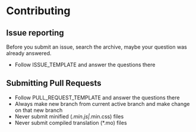 # Contributing

## Issue reporting

Before you submit an issue, search the archive, maybe your question was already answered.

* Follow ISSUE_TEMPLATE and answer the questions there

## Submitting Pull Requests

* Follow PULL_REQUEST_TEMPLATE and answer the questions there
* Always make new branch from current active branch and make change on that new branch
* Never submit minified (*.min.js|*.min.css) files
* Never submit compiled translation (*.mo) files
